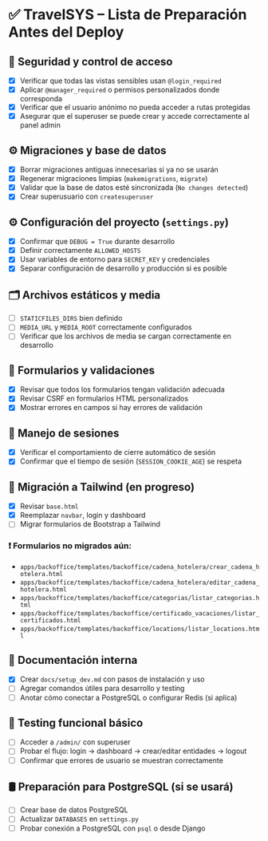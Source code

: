 # ✅ TravelSYS – Lista de Preparación Antes del Deploy

## 🔐 Seguridad y control de acceso
- [X] Verificar que todas las vistas sensibles usan `@login_required`
- [X] Aplicar `@manager_required` o permisos personalizados donde corresponda
- [X] Verificar que el usuario anónimo no pueda acceder a rutas protegidas
- [X] Asegurar que el superuser se puede crear y accede correctamente al panel admin

## ⚙️ Migraciones y base de datos
- [X] Borrar migraciones antiguas innecesarias si ya no se usarán
- [X] Regenerar migraciones limpias (`makemigrations`, `migrate`)
- [X] Validar que la base de datos esté sincronizada (`No changes detected`)
- [X] Crear superusuario con `createsuperuser`

## ⚙️ Configuración del proyecto (`settings.py`)
- [X] Confirmar que `DEBUG = True` durante desarrollo
- [X] Definir correctamente `ALLOWED_HOSTS`
- [X] Usar variables de entorno para `SECRET_KEY` y credenciales
- [X] Separar configuración de desarrollo y producción si es posible

## 🗂 Archivos estáticos y media
- [ ] `STATICFILES_DIRS` bien definido
- [ ] `MEDIA_URL` y `MEDIA_ROOT` correctamente configurados
- [ ] Verificar que los archivos de media se cargan correctamente en desarrollo

## 💾 Formularios y validaciones
- [X] Revisar que todos los formularios tengan validación adecuada
- [X] Revisar CSRF en formularios HTML personalizados
- [X] Mostrar errores en campos si hay errores de validación

## 🧠 Manejo de sesiones
- [X] Verificar el comportamiento de cierre automático de sesión
- [X] Confirmar que el tiempo de sesión (`SESSION_COOKIE_AGE`) se respeta

## 🎨 Migración a Tailwind (en progreso)
- [X] Revisar `base.html`
- [X] Reemplazar `navbar`, login y dashboard
- [ ] Migrar formularios de Bootstrap a Tailwind

### ❗ Formularios no migrados aún:
- `apps/backoffice/templates/backoffice/cadena_hotelera/crear_cadena_hotelera.html`
- `apps/backoffice/templates/backoffice/cadena_hotelera/editar_cadena_hotelera.html`
- `apps/backoffice/templates/backoffice/categorias/listar_categorias.html`
- `apps/backoffice/templates/backoffice/certificado_vacaciones/listar_certificados.html`
- `apps/backoffice/templates/backoffice/locations/listar_locations.html`

## 📄 Documentación interna
- [X] Crear `docs/setup_dev.md` con pasos de instalación y uso
- [ ] Agregar comandos útiles para desarrollo y testing
- [ ] Anotar cómo conectar a PostgreSQL o configurar Redis (si aplica)

## 🧪 Testing funcional básico
- [ ] Acceder a `/admin/` con superuser
- [ ] Probar el flujo: login → dashboard → crear/editar entidades → logout
- [ ] Confirmar que errores de usuario se muestran correctamente

## 🛢 Preparación para PostgreSQL (si se usará)
- [ ] Crear base de datos PostgreSQL
- [ ] Actualizar `DATABASES` en `settings.py`
- [ ] Probar conexión a PostgreSQL con `psql` o desde Django
